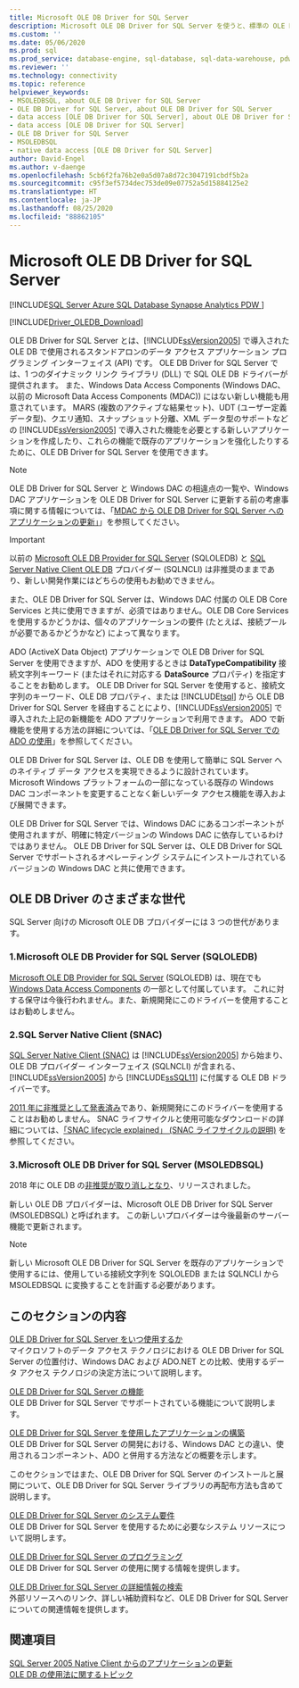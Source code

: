 ```yaml
---
title: Microsoft OLE DB Driver for SQL Server
description: Microsoft OLE DB Driver for SQL Server を使うと、標準の OLE DB API を使用して SQL Server や Azure SQL Database に接続できます。
ms.custom: ''
ms.date: 05/06/2020
ms.prod: sql
ms.prod_service: database-engine, sql-database, sql-data-warehouse, pdw
ms.reviewer: ''
ms.technology: connectivity
ms.topic: reference
helpviewer_keywords:
- MSOLEDBSQL, about OLE DB Driver for SQL Server
- OLE DB Driver for SQL Server, about OLE DB Driver for SQL Server
- data access [OLE DB Driver for SQL Server], about OLE DB Driver for SQL Server
- data access [OLE DB Driver for SQL Server]
- OLE DB Driver for SQL Server
- MSOLEDBSQL
- native data access [OLE DB Driver for SQL Server]
author: David-Engel
ms.author: v-daenge
ms.openlocfilehash: 5cb6f2fa76b2e0a5d07a8d72c3047191cbdf5b2a
ms.sourcegitcommit: c95f3ef5734dec753de09e07752a5d15884125e2
ms.translationtype: HT
ms.contentlocale: ja-JP
ms.lasthandoff: 08/25/2020
ms.locfileid: "88862105"
---
```

# <a name="microsoft-ole-db-driver-for-sql-server"></a>Microsoft OLE DB Driver for SQL Server
[!INCLUDE[SQL Server Azure SQL Database Synapse Analytics PDW ](../../includes/applies-to-version/sql-asdb-asdbmi-asa-pdw.md)]

[!INCLUDE[Driver_OLEDB_Download](../../includes/driver_oledb_download.md)]

OLE DB Driver for SQL Server とは、[!INCLUDE[ssVersion2005](../../includes/ssversion2005-md.md)] で導入された OLE DB で使用されるスタンドアロンのデータ アクセス アプリケーション プログラミング インターフェイス (API) です。 OLE DB Driver for SQL Server では、1 つのダイナミック リンク ライブラリ (DLL) で SQL OLE DB ドライバーが提供されます。 また、Windows Data Access Components (Windows DAC、以前の Microsoft Data Access Components (MDAC)) にはない新しい機能も用意されています。 MARS (複数のアクティブな結果セット)、UDT (ユーザー定義データ型)、クエリ通知、スナップショット分離、XML データ型のサポートなどの [!INCLUDE[ssVersion2005](../../includes/ssversion2005-md.md)] で導入された機能を必要とする新しいアプリケーションを作成したり、これらの機能で既存のアプリケーションを強化したりするために、OLE DB Driver for SQL Server を使用できます。  
  
> [!NOTE]  
> OLE DB Driver for SQL Server と Windows DAC の相違点の一覧や、Windows DAC アプリケーションを OLE DB Driver for SQL Server に更新する前の考慮事項に関する情報については、「[MDAC から OLE DB Driver for SQL Server へのアプリケーションの更新」](../oledb/applications/updating-an-application-to-oledb-driver-for-sql-server-from-mdac.md)」を参照してください。  

> [!IMPORTANT]
> 以前の [Microsoft OLE DB Provider for SQL Server](../../ado/guide/appendixes/microsoft-ole-db-provider-for-sql-server.md) (SQLOLEDB) と [SQL Server Native Client OLE DB](../../relational-databases/native-client/sql-server-native-client.md) プロバイダー (SQLNCLI) は非推奨のままであり、新しい開発作業にはどちらの使用もお勧めできません。
  
 また、OLE DB Driver for SQL Server は、Windows DAC 付属の OLE DB Core Services と共に使用できますが、必須ではありません。OLE DB Core Services を使用するかどうかは、個々のアプリケーションの要件 (たとえば、接続プールが必要であるかどうかなど) によって異なります。  
  
 ADO (ActiveX Data Object) アプリケーションで OLE DB Driver for SQL Server を使用できますが、ADO を使用するときは **DataTypeCompatibility** 接続文字列キーワード (またはそれに対応する **DataSource** プロパティ) を指定することをお勧めします。 OLE DB Driver for SQL Server を使用すると、接続文字列のキーワード、OLE DB プロパティ、または [!INCLUDE[tsql](../../includes/tsql-md.md)] から OLE DB Driver for SQL Server を経由することにより、[!INCLUDE[ssVersion2005](../../includes/ssversion2005-md.md)] で導入された上記の新機能を ADO アプリケーションで利用できます。 ADO で新機能を使用する方法の詳細については、「[OLE DB Driver for SQL Server での ADO の使用](../oledb/applications/using-ado-with-oledb-driver-for-sql-server.md)」を参照してください。  
  
 OLE DB Driver for SQL Server は、OLE DB を使用して簡単に SQL Server へのネイティブ データ アクセスを実現できるように設計されています。 Microsoft Windows プラットフォームの一部になっている既存の Windows DAC コンポーネントを変更することなく新しいデータ アクセス機能を導入および展開できます。  
  
 OLE DB Driver for SQL Server では、Windows DAC にあるコンポーネントが使用されますが、明確に特定バージョンの Windows DAC に依存しているわけではありません。 OLE DB Driver for SQL Server は、OLE DB Driver for SQL Server でサポートされるオペレーティング システムにインストールされているバージョンの Windows DAC と共に使用できます。  

 ## <a name="different-generations-of-ole-db-drivers"></a>OLE DB Driver のさまざまな世代

SQL Server 向けの Microsoft OLE DB プロバイダーには 3 つの世代があります。

### <a name="1-microsoft-ole-db-provider-for-sql-server-sqloledb"></a>1.Microsoft OLE DB Provider for SQL Server (SQLOLEDB)
[Microsoft OLE DB Provider for SQL Server](../../ado/guide/appendixes/microsoft-ole-db-provider-for-sql-server.md) (SQLOLEDB) は、現在でも [Windows Data Access Components](/previous-versions/windows/desktop/ms692897(v=vs.85)) の一部として付属しています。 これに対する保守は今後行われません。また、新規開発にこのドライバーを使用することはお勧めしません。

### <a name="2-sql-server-native-client-snac"></a>2.SQL Server Native Client (SNAC)
[SQL Server Native Client (SNAC)](../../relational-databases/native-client/sql-server-native-client.md) は [!INCLUDE[ssVersion2005](../../includes/ssversion2005-md.md)] から始まり、OLE DB プロバイダー インターフェイス (SQLNCLI) が含まれる、[!INCLUDE[ssVersion2005](../../includes/ssversion2005-md.md)] から [!INCLUDE[ssSQL11](../../includes/sssql11-md.md)] に付属する OLE DB ドライバーです。

[2011 年に非推奨として発表済み](/archive/blogs/sqlnativeclient/microsoft-is-aligning-with-odbc-for-native-relational-data-access)であり、新規開発にこのドライバーを使用することはお勧めしません。 SNAC ライフサイクルと使用可能なダウンロードの詳細については、[「SNAC lifecycle explained」 (SNAC ライフサイクルの説明)](/archive/blogs/sqlreleaseservices/snac-lifecycle-explained) を参照してください。

### <a name="3-microsoft-ole-db-driver-for-sql-server-msoledbsql"></a>3.Microsoft OLE DB Driver for SQL Server (MSOLEDBSQL)
2018 年に OLE DB の[非推奨が取り消しとなり](/archive/blogs/sqlnativeclient/announcing-the-new-release-of-ole-db-driver-for-sql-server)、リリースされました。

新しい OLE DB プロバイダーは、Microsoft OLE DB Driver for SQL Server (MSOLEDBSQL) と呼ばれます。 この新しいプロバイダーは今後最新のサーバー機能で更新されます。

> [!NOTE]
> 新しい Microsoft OLE DB Driver for SQL Server を既存のアプリケーションで使用するには、使用している接続文字列を SQLOLEDB または SQLNCLI から MSOLEDBSQL に変換することを計画する必要があります。
  
## <a name="in-this-section"></a>このセクションの内容  
[OLE DB Driver for SQL Server をいつ使用するか](../oledb/when-to-use-oledb-driver-for-sql-server.md)  
 マイクロソフトのデータ アクセス テクノロジにおける OLE DB Driver for SQL Server の位置付け、Windows DAC および ADO.NET との比較、使用するデータ アクセス テクノロジの決定方法について説明します。  
  
 [OLE DB Driver for SQL Server の機能](../oledb/features/oledb-driver-for-sql-server-features.md )  
 OLE DB Driver for SQL Server でサポートされている機能について説明します。  
  
 [OLE DB Driver for SQL Server を使用したアプリケーションの構築](../oledb/applications/building-applications-with-oledb-driver-for-sql-server.md)  
 OLE DB Driver for SQL Server の開発における、Windows DAC との違い、使用されるコンポーネント、ADO と併用する方法などの概要を示します。  
  
 このセクションではまた、OLE DB Driver for SQL Server のインストールと展開について、OLE DB Driver for SQL Server ライブラリの再配布方法も含めて説明します。  
  
 [OLE DB Driver for SQL Server のシステム要件](../oledb/system-requirements-for-oledb-driver-for-sql-server.md)  
 OLE DB Driver for SQL Server を使用するために必要なシステム リソースについて説明します。  
  
 [OLE DB Driver for SQL Server のプログラミング](../oledb/ole-db/oledb-driver-for-sql-server-programming.md)  
 OLE DB Driver for SQL Server の使用に関する情報を提供します。  
  
 [OLE DB Driver for SQL Server の詳細情報の検索](../oledb/finding-more-oledb-driver-for-sql-server-information.md)  
 外部リソースへのリンク、詳しい補助資料など、OLE DB Driver for SQL Server についての関連情報を提供します。  
  
  
## <a name="see-also"></a>関連項目  
 [SQL Server 2005 Native Client からのアプリケーションの更新](../oledb/applications/updating-an-application-from-sql-server-2005-native-client.md)    
 [OLE DB の使用法に関するトピック](../oledb/ole-db-how-to/ole-db-how-to-topics.md)  
  
  
